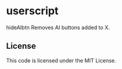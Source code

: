 # userscript

hideAIbtn
	Removes AI buttons added to X.

## License 

This code is licensed under the MIT License.
